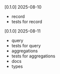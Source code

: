 [0.1.0] 2025-08-10

- record
- tests for record

[0.1.0] 2025-08-11

- query
- tests for query
- aggregations
- tests for aggregations
- docs
- types